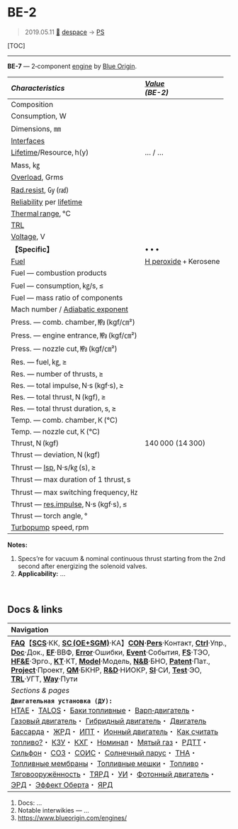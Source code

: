 # BE-2
> 2019.05.11 [🚀](../index/index.md) [despace](index.md) → [PS](ps.md)

[TOC]

---

**BE-7** — 2‑component [engine](ps.md) by [Blue Origin](blue_origin.md).

|*Characteristics*|*[Value](si.md)<br> (BE-2)*|
|:--|:--|
|Composition| |
|Consumption, W| |
|Dimensions, ㎜| |
|[Interfaces](interface.md)| |
|[Lifetime](lifetime.md)/Resource, h(y)|… / …|
|Mass, ㎏| |
|[Overload](vibration.md), Grms| |
|[Rad.resist](ion_rad.md), ㏉ (㎭)| |
|[Reliability](qm.md) per [lifetime](lifetime.md)| |
|[Thermal range](tcs.md), ℃| |
|[TRL](trl.md)| |
|[Voltage](voltage.md), V| |
|**【Specific】**|• • •|
|[Fuel](fuel.md)|[H peroxide](h_peroxide.md) + Kerosene|
|Fuel — combustion products| |
|Fuel — consumption, ㎏/s, ≤| |
|Fuel — mass ratio of components| |
|Mach number / [Adiabatic exponent](heat_cr.md)| |
|Press. — comb. chamber, ㎫ (kgf/㎝²)| |
|Press. — engine entrance, ㎫ (kgf/㎝²)| |
|Press. — nozzle cut, ㎫ (kgf/㎝²)| |
|Res. — fuel, ㎏, ≥| |
|Res. — number of thrusts, ≥| |
|Res. — total impulse, N·s (kgf·s), ≥| |
|Res. — total thrust, N (kgf), ≥| |
|Res. — total thrust duration, s, ≥| |
|Temp. — comb. chamber, К (℃)| |
|Temp. — nozzle cut, К (℃)| |
|Thrust, N (kgf)|140 000 (14 300)|
|Thrust — deviation, N (kgf)| |
|Thrust — [Isp](isp.md), N·s/㎏ (s), ≥| |
|Thrust — max duration of 1 thrust, s| |
|Thrust — max switching frequency, ㎐| |
|Thrust — [res.impulse](ing.md), N·s (kgf·s), ≤| |
|Thrust — torch angle, °| |
|[Turbopump](turbopump.md) speed, rpm| |

**Notes:**

   1. Specs’re for vacuum & nominal continuous thrust starting from the 2nd second after energizing the solenoid valves.
   1. **Applicability:** …



<p style="page-break-after:always"> </p>

## Docs & links
|Navigation|
|:--|
|**[FAQ](faq.md)**【**[SCS](scs.md)**·КК, **[SC (OE+SGM)](sc.md)**·КА】**[CON](contact.md)·[Pers](person.md)**·Контакт, **[Ctrl](control.md)**·Упр., **[Doc](doc.md)**·Док., **[EF](ef.md)**·ВВФ, **[Error](error.md)**·Ошибки, **[Event](event.md)**·События, **[FS](fs.md)**·ТЭО, **[HF&E](hfe.md)**·Эрго., **[KT](kt.md)**·КТ, **[Model](model.md)**·Модель, **[N&B](nnb.md)**·БНО, **[Patent](патент.md)**·Пат., **[Project](project.md)**·Проект, **[QM](qm.md)**·БКНР, **[R&D](rnd.md)**·НИОКР, **[SI](si.md)**·СИ, **[Test](test.md)**·ЭО, **[TRL](trl.md)**·УГТ, **[Way](way.md)**·Пути|
|*Sections & pages*|
|**`Двигательная установка (ДУ):`**<br> [HTAE](htae.md)・ [TALOS](talos.md)・ [Баки топливные](fuel_tank.md)・ [Варп‑двигатель](warp_drive.md)・ [Газовый двигатель](cgt.md)・ [Гибридный двигатель](гбрд.md)・ [Двигатель Бассарда](bussard_ramjet.md)・ [ЖРД](lpr.md)・ [ИПТ](ing.md)・ [Ионный двигатель](иод.md)・ [Как считать топливо?](si.md)・ [КЗУ](cinu.md)・ [КХГ](cgs.md)・ [Номинал](nominal.md)・ [Мятый газ](exhsteam.md)・ [РДТТ](spr.md)・ [Сильфон](сильфон.md)・ [СОЗ](соз.md)・ [СОИС](соис.md)・ [Солнечный парус](солнечный_парус.md)・ [ТНА](turbopump.md)・ [Топливные мембраны](топливные_мембраны.md)・ [Топливные мешки](топливные_мешки.md)・ [Топливо](fuel.md)・ [Тяговооружённость](ttwr.md)・ [ТЯРД](тярд.md)・ [УИ](isp.md)・ [Фотонный двигатель](фотонный_двигатель.md)・ [ЭРД](epsp.md)・ [Эффект Оберта](oberth_eff.md)・ [ЯРД](ntr.md)|

   1. Docs: …
   1. Notable interwikies — …
   1. <https://www.blueorigin.com/engines/>
